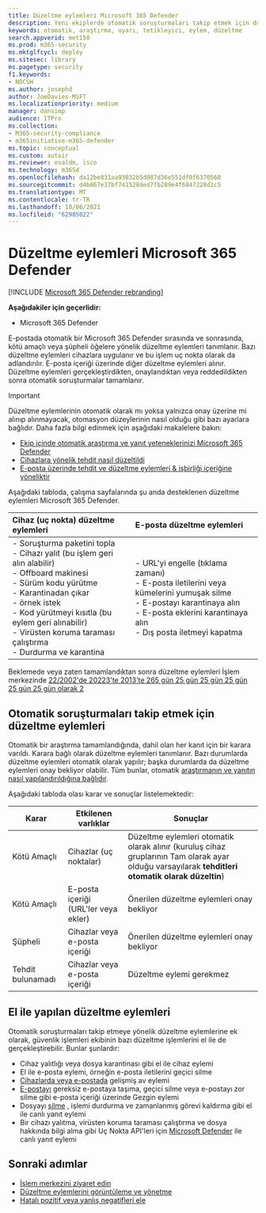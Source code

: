 ```yaml
---
title: Düzeltme eylemleri Microsoft 365 Defender
description: Yeni ekiplerde otomatik soruşturmaları takip etmek için düzeltme eylemlerine genel Microsoft 365 Defender
keywords: otomatik, araştırma, uyarı, tetikleyici, eylem, düzeltme
search.appverid: met150
ms.prod: m365-security
ms.mktglfcycl: deploy
ms.sitesec: library
ms.pagetype: security
f1.keywords:
- NOCSH
ms.author: josephd
author: JoeDavies-MSFT
ms.localizationpriority: medium
manager: dansimp
audience: ITPro
ms.collection:
- M365-security-compliance
- m365initiative-m365-defender
ms.topic: conceptual
ms.custom: autoir
ms.reviewer: evaldm, isco
ms.technology: m365d
ms.openlocfilehash: da12be831aa93032b5d087d36e551df0f6370560
ms.sourcegitcommit: d4b867e37bf741528ded7fb289e4f6847228d2c5
ms.translationtype: MT
ms.contentlocale: tr-TR
ms.lasthandoff: 10/06/2021
ms.locfileid: "62985022"
---
```

# <a name="remediation-actions-in-microsoft-365-defender"></a>Düzeltme eylemleri Microsoft 365 Defender

[!INCLUDE [Microsoft 365 Defender rebranding](../includes/microsoft-defender.md)]


**Aşağıdakiler için geçerlidir:**
- Microsoft 365 Defender

E-postada otomatik bir Microsoft 365 Defender sırasında ve sonrasında, kötü amaçlı veya şüpheli öğelere yönelik düzeltme eylemleri tanımlanır. Bazı düzeltme eylemleri cihazlara uygulanır ve bu işlem uç nokta olarak da adlandırılır. E-posta içeriği üzerinde diğer düzeltme eylemleri  alınır. Düzeltme eylemleri gerçekleştirdikten, onaylandıktan veya reddedildikten sonra otomatik soruşturmalar tamamlanır.

> [!IMPORTANT]
> Düzeltme eylemlerinin otomatik olarak mı yoksa yalnızca onay üzerine mi alınıp alınmayacak, otomasyon düzeylerinin nasıl olduğu gibi bazı ayarlara bağlıdır. Daha fazla bilgi edinmek için aşağıdaki makalelere bakın:
> - [Ekip içinde otomatik araştırma ve yanıt yeteneklerinizi Microsoft 365 Defender](m365d-configure-auto-investigation-response.md)
> - [Cihazlara yönelik tehdit nasıl düzeltildi](../defender-endpoint/automated-investigations.md)
> - [E-posta üzerinde tehdit ve düzeltme eylemleri & işbirliği içeriğine yöneliktir](../office-365-security/air-remediation-actions.md#threats-and-remediation-actions)

Aşağıdaki tabloda, çalışma sayfalarında şu anda desteklenen düzeltme eylemleri Microsoft 365 Defender. 

|Cihaz (uç nokta) düzeltme eylemleri  |E-posta düzeltme eylemleri  |
|:---------|:---------|
|- Soruşturma paketini topla <br/>- Cihazı yalıt (bu işlem geri alın alabilir)<br/>- Offboard makinesi <br/>- Sürüm kodu yürütme <br/>- Karantinadan çıkar <br/>- örnek istek <br/>- Kod yürütmeyi kısıtla (bu eylem geri alınabilir) <br/>- Virüsten koruma taraması çalıştırma <br/>- Durdurma ve karantina      |- URL'yi engelle (tıklama zamanı)<br/>- E-posta iletilerini veya kümelerini yumuşak silme<br/>- E-postayı karantinaya alın<br/>- E-posta eklerini karantinaya alın<br/>- Dış posta iletmeyi kapatma          |

Beklemede veya zaten tamamlandıktan sonra düzeltme eylemleri İşlem merkezinde [22/2002'de 20223'te 2013'te 265 gün 25 gün 25 gün 25 gün 25 gün 25 gün olarak 2](m365d-action-center.md)

## <a name="remediation-actions-that-follow-automated-investigations"></a>Otomatik soruşturmaları takip etmek için düzeltme eylemleri

Otomatik bir araştırma tamamlandığında, dahil olan her kanıt için bir karara varıldı. Karara bağlı olarak düzeltme eylemleri tanımlanır. Bazı durumlarda düzeltme eylemleri otomatik olarak yapılır; başka durumlarda da düzeltme eylemleri onay bekliyor olabilir. Tüm bunlar, otomatik [araştırmanın ve yanıtın nasıl yapılandırıldığına bağlıdır](m365d-configure-auto-investigation-response.md).

Aşağıdaki tabloda olası karar ve sonuçlar listelemektedir:

| Karar    | Etkilenen varlıklar    | Sonuçlar|
|------|------|------|
| Kötü Amaçlı    | Cihazlar (uç noktalar)    | Düzeltme eylemleri otomatik olarak alınır (kuruluş cihaz gruplarının Tam olarak ayar olduğu [](m365d-configure-auto-investigation-response.md#review-or-change-the-automation-level-for-device-groups) varsayılarak **tehditleri otomatik olarak düzeltin**)|
| Kötü Amaçlı    | E-posta içeriği (URL'ler veya ekler) | Önerilen düzeltme eylemleri onay bekliyor|
| Şüpheli    | Cihazlar veya e-posta içeriği | Önerilen düzeltme eylemleri onay bekliyor|
| Tehdit bulunamadı    | Cihazlar veya e-posta içeriği    | Düzeltme eylemi gerekmez|


## <a name="remediation-actions-that-are-taken-manually"></a>El ile yapılan düzeltme eylemleri

Otomatik soruşturmaları takip etmeye yönelik düzeltme eylemlerine ek olarak, güvenlik işlemleri ekibinin bazı düzeltme işlemlerini el ile de gerçekleştirebilir. Bunlar şunlardır:

- Cihaz yalıtlığı veya dosya karantinası gibi el ile cihaz eylemi
- El ile e-posta eylemi, örneğin e-posta iletilerini geçici silme 
- [Cihazlarda veya e-postada](../defender-endpoint/advanced-hunting-overview.md) gelişmiş av eylemi
- [E-postayı](../office-365-security/threat-explorer.md) gereksiz e-postaya taşıma, geçici silme veya e-postayı zor silme gibi e-posta içeriği üzerinde Gezgin eylemi
- Dosyayı [silme](/windows/security/threat-protection/microsoft-defender-atp/live-response) , işlemi durdurma ve zamanlanmış görevi kaldırma gibi el ile canlı yanıt eylemi
- Bir cihazı yalıtma, virüsten koruma taraması çalıştırma ve dosya hakkında bilgi alma gibi Uç Nokta API'leri için [Microsoft Defender](../defender-endpoint/management-apis.md#microsoft-defender-for-endpoint-apis) ile canlı yanıt eylemi

## <a name="next-steps"></a>Sonraki adımlar

- [İşlem merkezini ziyaret edin](m365d-action-center.md)
- [Düzeltme eylemlerini görüntüleme ve yönetme](m365d-autoir-actions.md)
- [Hatalı pozitif veya yanlış negatifleri ele](m365d-autoir-report-false-positives-negatives.md)
